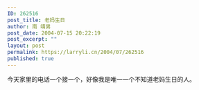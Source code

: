 ```yaml
---
ID: 262516
post_title: 老妈生日
author: 南 靖男
post_date: 2004-07-15 20:22:19
post_excerpt: ""
layout: post
permalink: https://larryli.cn/2004/07/262516
published: true
---
```

今天家里的电话一个接一个，好像我是唯一一个不知道老妈生日的人。